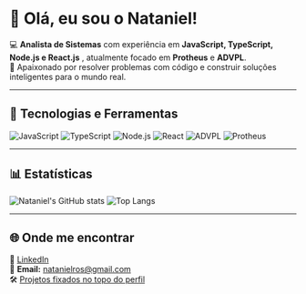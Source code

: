 # 👋 Olá, eu sou o Nataniel!

💻 **Analista de Sistemas** com experiência em **JavaScript, TypeScript, Node.js e React.js** , atualmente focado em **Protheus** e **ADVPL**.  
🎯 Apaixonado por resolver problemas com código e construir soluções inteligentes para o mundo real.

---

## 🧰 Tecnologias e Ferramentas
![JavaScript](https://img.shields.io/badge/JavaScript-F7DF1E?style=for-the-badge&logo=javascript&logoColor=000)
![TypeScript](https://img.shields.io/badge/TypeScript-3178C6?style=for-the-badge&logo=typescript&logoColor=white)
![Node.js](https://img.shields.io/badge/Node.js-339933?style=for-the-badge&logo=node.js&logoColor=white)
![React](https://img.shields.io/badge/React-20232A?style=for-the-badge&logo=react&logoColor=61DAFB)
![ADVPL](https://img.shields.io/badge/ADVPL-003366?style=for-the-badge&logo=totvs&logoColor=white)
![Protheus](https://img.shields.io/badge/Protheus-007ACC?style=for-the-badge)

---

## 📊 Estatísticas
![Nataniel's GitHub stats](https://github-readme-stats.vercel.app/api?username=natanros&show_icons=true&theme=tokyonight)
![Top Langs](https://github-readme-stats.vercel.app/api/top-langs/?username=natanros&layout=compact&theme=tokyonight)

---

## 🌐 Onde me encontrar
📎 [LinkedIn](https://www.linkedin.com/in/nataniel-antonio-da-rosa/)   
📧 **Email:** natanielros@gmail.com  
🛠️ [Projetos fixados no topo do perfil](https://github.com/natanros?tab=repositories)
